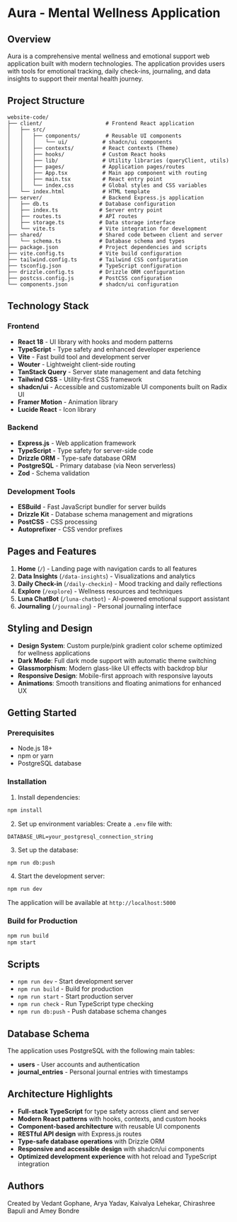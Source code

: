 # Aura - Mental Wellness Application

## Overview

Aura is a comprehensive mental wellness and emotional support web application built with modern technologies. The application provides users with tools for emotional tracking, daily check-ins, journaling, and data insights to support their mental health journey.

## Project Structure

```
website-code/
├── client/                    # Frontend React application
│   ├── src/
│   │   ├── components/        # Reusable UI components
│   │   │   └── ui/           # shadcn/ui components
│   │   ├── contexts/         # React contexts (Theme)
│   │   ├── hooks/            # Custom React hooks
│   │   ├── lib/              # Utility libraries (queryClient, utils)
│   │   ├── pages/            # Application pages/routes
│   │   ├── App.tsx           # Main app component with routing
│   │   ├── main.tsx          # React entry point
│   │   └── index.css         # Global styles and CSS variables
│   └── index.html            # HTML template
├── server/                   # Backend Express.js application
│   ├── db.ts                # Database configuration
│   ├── index.ts             # Server entry point
│   ├── routes.ts            # API routes
│   ├── storage.ts           # Data storage interface
│   └── vite.ts              # Vite integration for development
├── shared/                  # Shared code between client and server
│   └── schema.ts            # Database schema and types
├── package.json             # Project dependencies and scripts
├── vite.config.ts           # Vite build configuration
├── tailwind.config.ts       # Tailwind CSS configuration
├── tsconfig.json            # TypeScript configuration
├── drizzle.config.ts        # Drizzle ORM configuration
├── postcss.config.js        # PostCSS configuration
└── components.json          # shadcn/ui configuration
```

## Technology Stack

### Frontend
- **React 18** - UI library with hooks and modern patterns
- **TypeScript** - Type safety and enhanced developer experience
- **Vite** - Fast build tool and development server
- **Wouter** - Lightweight client-side routing
- **TanStack Query** - Server state management and data fetching
- **Tailwind CSS** - Utility-first CSS framework
- **shadcn/ui** - Accessible and customizable UI components built on Radix UI
- **Framer Motion** - Animation library
- **Lucide React** - Icon library

### Backend
- **Express.js** - Web application framework
- **TypeScript** - Type safety for server-side code
- **Drizzle ORM** - Type-safe database ORM
- **PostgreSQL** - Primary database (via Neon serverless)
- **Zod** - Schema validation

### Development Tools
- **ESBuild** - Fast JavaScript bundler for server builds
- **Drizzle Kit** - Database schema management and migrations
- **PostCSS** - CSS processing
- **Autoprefixer** - CSS vendor prefixes

## Pages and Features

1. **Home** (`/`) - Landing page with navigation cards to all features
2. **Data Insights** (`/data-insights`) - Visualizations and analytics
3. **Daily Check-in** (`/daily-checkin`) - Mood tracking and daily reflections
4. **Explore** (`/explore`) - Wellness resources and techniques
5. **Luna ChatBot** (`/luna-chatbot`) - AI-powered emotional support assistant
6. **Journaling** (`/journaling`) - Personal journaling interface

## Styling and Design

- **Design System**: Custom purple/pink gradient color scheme optimized for wellness applications
- **Dark Mode**: Full dark mode support with automatic theme switching
- **Glassmorphism**: Modern glass-like UI effects with backdrop blur
- **Responsive Design**: Mobile-first approach with responsive layouts
- **Animations**: Smooth transitions and floating animations for enhanced UX

## Getting Started

### Prerequisites
- Node.js 18+ 
- npm or yarn
- PostgreSQL database

### Installation

1. Install dependencies:
```bash
npm install
```

2. Set up environment variables:
Create a `.env` file with:
```
DATABASE_URL=your_postgresql_connection_string
```

3. Set up the database:
```bash
npm run db:push
```

4. Start the development server:
```bash
npm run dev
```

The application will be available at `http://localhost:5000`

### Build for Production

```bash
npm run build
npm start
```

## Scripts

- `npm run dev` - Start development server
- `npm run build` - Build for production
- `npm run start` - Start production server
- `npm run check` - Run TypeScript type checking
- `npm run db:push` - Push database schema changes

## Database Schema

The application uses PostgreSQL with the following main tables:
- **users** - User accounts and authentication
- **journal_entries** - Personal journal entries with timestamps

## Architecture Highlights

- **Full-stack TypeScript** for type safety across client and server
- **Modern React patterns** with hooks, contexts, and custom hooks
- **Component-based architecture** with reusable UI components
- **RESTful API design** with Express.js routes
- **Type-safe database operations** with Drizzle ORM
- **Responsive and accessible design** with shadcn/ui components
- **Optimized development experience** with hot reload and TypeScript integration

## Authors

Created by Vedant Gophane, Arya Yadav, Kaivalya Lehekar, Chirashree Bapuli and Amey Bondre